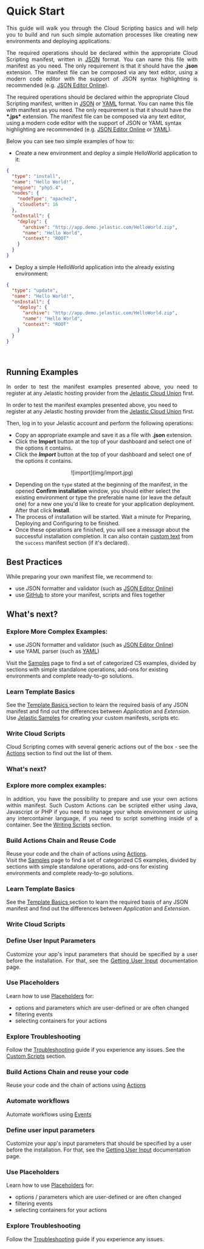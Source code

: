 <h1>Quick Start</h1> 
<p dir="ltr" style="text-align: justify;">This guide will walk you through the Cloud Scripting basics and will help you to build and run such simple automation processes like creating new environments and deploying applications.</p>

<p dir="ltr" style="text-align: justify;">The required operations should be declared within the appropriate Cloud Scripting manifest, written in <a href="http://www.json.org/" target="_blank">JSON</a> format. You can name this file with manifest as you need. The only requirement is that it should have the <b>.json</b> extension. The manifest file can be composed via any text editor, using a modern code editor with the support of JSON syntax highlighting is recommended (e.g. <a href="http://jsoneditoronline.org/" target="_blank">JSON Editor Online</a>).</p>
The required operations should be declared within the appropriate Cloud Scripting manifest, written in <a href="http://www.json.org/" target="_blank">JSON</a> or <a href="http://www.yaml.org/" target="_blank">YAML</a> format. You can name this file with manifest as you need. The only requirement is that it should have the <b>*.jps*</b> extension. The manifest file can be composed via any text editor, using a modern code editor with the support of JSON or YAML syntax highlighting are recommended (e.g. <a href="http://jsoneditoronline.org/" target="_blank">JSON Editor Online</a> or <a href="http://yaml-online-parser.appspot.com/" target="_blank">YAML</a>).        

Below you can see two simple examples of how to: 

- Create a new environment and deploy a simple HelloWorld application to it: 

``` json
{
  "type": "install",
  "name": "Hello World!",
  "engine": "php5.4",
  "nodes": {
    "nodeType": "apache2",
    "cloudlets": 16
  },
  "onInstall": {
    "deploy": {
      "archive": "http://app.demo.jelastic.com/HelloWorld.zip",
      "name": "Hello World",
      "context": "ROOT"
    }
  }
}
```

- Deploy a simple HelloWorld application into the already existing environment:

``` json
{
  "type": "update",
  "name": "Hello World!",
  "onInstall": {
    "deploy": {
      "archive": "http://app.demo.jelastic.com/HelloWorld.zip",
      "name": "Hello World",
      "context": "ROOT"
    }
  }
}
```
<br>
<h2>Running Examples</h2>

<p dir="ltr" style="text-align: justify;">In order to test the manifest examples presented above, you need to register at any Jelastic hosting provider from the <a href="https://jelastic.cloud" target="_blank">Jelastic Cloud Union</a> first.</p>

In order to test the manifest examples presented above, you need to register at any Jelastic hosting provider from the <a href="https://jelastic.cloud" target="_blank">Jelastic Cloud Union</a> first.       

Then, log in to your Jelastic account and perform the following operations: 

- Copy an appropriate example and save it as a file with <b>.json</b> extension.   
- Click the <b>Import</b> button at the top of your dashboard and select one of the options it contains.        
- Click the ***Import*** button at the top of your dashboard and select one of the options it contains.        

<center>![import](img/import.jpg)</center>          

- Depending on the `type` stated at the beginning of the manifest, in the opened <b>Confirm installation</b> window, you should either select the existing environment or type the preferable name (or leave the default one) for a new one you'd like to create for your application deployment. After that click <b>Install</b>.
- The process of installation will be started. Wait a minute for Preparing, Deploying and Configuring to be finished.
- Once these operations are finished, you will see a message about the successful installation completion. It can also contain <a href="http://docs.cloudscripting.com/creating-templates/relative-links/#success-text-customization" target="blank">custom text</a> from the `success` manifest section (if it's declared).

<h2>Best Practices</h2>
While preparing your own manifest file, we recommend to:

- use JSON formatter and validator (such as <a href="http://jsoneditoronline.org/" target="_blank">JSON Editor Online</a>)         
- use <a href="https://github.com/" target="_blank">GitHub</a> to store your manifest, scripts and files together  

<h2>What's next?</h2>

<h3>Explore More Complex Examples:</h3>

- use JSON formatter and validator (such as <a href="http://jsoneditoronline.org/" target="_blank">JSON Editor Online</a>)
- use YAML parser (such as <a href="http://www.yaml.org/" target="_blank">YAML</a>)

Visit the <a href="http://docs.cloudscripting.com/samples/" target="_blank">Samples</a> page to find a set of categorized CS examples, divided by sections with simple standalone operations, add-ons for existing environments and complete ready-to-go solutions.

<h3>Learn Template Basics</h3> 
See the <a href="http://docs.cloudscripting.com/creating-templates/template-basics/" target="_blank">Template Basics </a> section to learn the required basis of any JSON manifest and find out the differences between <em>Application</em> and <em>Extension</em>.<br>     
Use <a href="https://github.com/jelastic-jps" target="_blank">Jelastic Samples</a> for creating your custom manifests, scripts etc.
   

<h3>Write Cloud Scripts</h3>  
<p dir="ltr" style="text-align: justify;">Cloud Scripting comes with several generic actions out of the box - see the <a href="http://docs.cloudscripting.com/reference/actions/" target="_blank">Actions</a> section to find out the list of them.</p>      
<h3>What's next?</h3>

<h3>Explore more complex examples:</h3>
<p dir="ltr" style="text-align: justify;">In addition, you have the possibility to prepare and use your own actions within manifest. Such Custom Actions can be scripted either using Java, Javascript or PHP if you need to manage your whole environment or using any intercontainer language, if you need to script something inside of a container.
See the <a href="http://docs.cloudscripting.com/creating-templates/writing-scripts/" target="_blank">Writing Scripts</a> section.</p>
 
<h3>Build Actions Chain and Reuse Code</h3>
Reuse your code and the chain of actions using <a href="http://docs.cloudscripting.com/reference/actions/" target="_blank">Actions</a>.<br>
Visit the <a href="/samples/" target="_blank">Samples</a> page to find a set of categorized CS examples, divided by sections with simple standalone operations, add-ons for existing environments and complete ready-to-go solutions.                  

<h3>Learn Template Basics</h3>

See the <a href="/creating-templates/basic-configs/" target="_blank">Template Basics </a> section to learn the required basis of any JSON manifest and find out the differences between *Application* and *Extension*.     

<h3>Write Cloud Scripts</h3>

<h3>Define User Input Parameters</h3> 
<p dir="ltr" style="text-align: justify;">Customize your app's input parameters that should be specified by a user before the installation. For that, see the <a href="http://docs.cloudscripting.com/creating-templates/user-input-parameters/" target="_blank">Getting User Input</a> documentation page.</p>            

<h3>Use Placeholders</h3> 
<p dir="ltr" style="text-align: justify;">Learn how to use <a href="http://docs.cloudscripting.com/reference/placeholders/" target="_blank">Placeholders</a> for:</p>

- options and parameters which are user-defined or are often changed</li>     
- filtering events</li>   
- selecting containers for your actions</li></ul>     

<h3>Explore Troubleshooting</h3>   
Follow the <a href="http://docs.cloudscripting.com/troubleshooting/" target="_blank">Troubleshooting</a> guide if you experience any issues. See the <a href="/creating-templates/custom-scripts/" target="_blank">Custom Scripts</a> section.                                 
 
<h3>Build Actions Chain and reuse your code</h3>

Reuse your code and the chain of actions using <a href="/reference/actions/" target="_blank">Actions</a>                                 

<h3>Automate workflows</h3>

Automate workflows using <a href="/reference/events/" target="_blank">Events</a>

<h3>Define user input parameters</h3>

Customize your app's input parameters that should be specified by a user before the installation. For that, see the <a href="/creating-templates/user-input-parameters/" target="_blank">Getting User Input</a> documentation page.       

<h3>Use Placeholders</h3>

Learn how to use <a href="/reference/placeholders/" target="_blank">Placeholders</a> for:                   

- options / parameters which are user-defined or are often changed     
- filtering events   
- selecting containers for your actions     

<h3>Explore Troubleshooting</h3>

Follow the <a href="/troubleshooting/" target="_blank">Troubleshooting</a> guide if you experience any issues.              